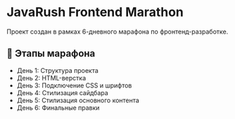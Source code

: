 # JavaRush Frontend Marathon

Проект создан в рамках 6-дневного марафона по фронтенд-разработке.

## 📅 Этапы марафона
- День 1: Структура проекта
- День 2: HTML-верстка
- День 3: Подключение CSS и шрифтов
- День 4: Стилизация сайдбара
- День 5: Стилизация основного контента
- День 6: Финальные правки
